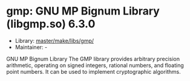 # gmp: GNU MP Bignum Library (libgmp.so) 6.3.0
 - Library: [master/make/libs/gmp/](https://github.com/Freetz-NG/freetz-ng/tree/master/make/libs/gmp/)
 - Maintainer: -

GNU MP Bignum Library The GMP library provides arbitrary precision arithmetic, operating on signed integers, rational numbers, and floating point numbers. It can be used to implement cryptographic algorithms.
